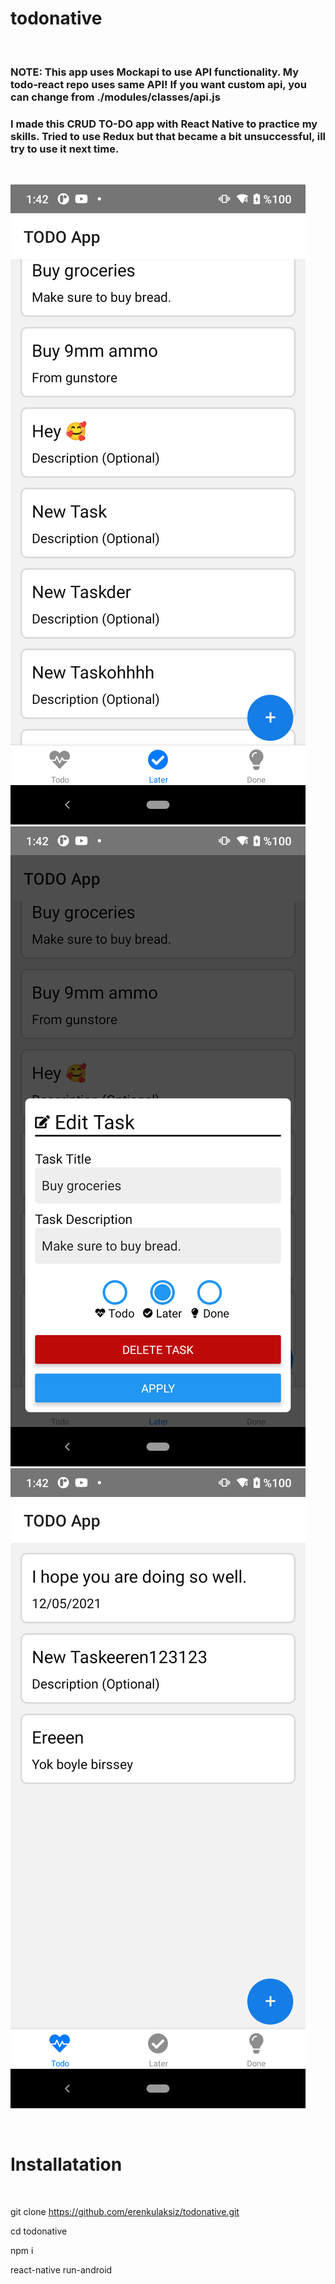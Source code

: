 # todonative

<br/>

### NOTE: This app uses Mockapi to use API functionality. My todo-react repo uses same API! If you want custom api, you can change from ./modules/classes/api.js

### I made this CRUD TO-DO app with React Native to practice my skills. Tried to use Redux but that became a bit unsuccessful, ill try to use it next time.

<br/>

![Screenshot](/screenshots/screenshot_1.png?raw=true)
![Screenshot](/screenshots/screenshot_2.png?raw=true)
![Screenshot](/screenshots/screenshot_3.png?raw=true)

<br/>

# Installatation

<br/>

git clone https://github.com/erenkulaksiz/todonative.git

cd todonative

npm i

react-native run-android

